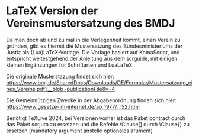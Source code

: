 # LaTeX Version der Vereinsmustersatzung des BMDJ

Da man doch ab und zu mal in die Verlegenheit kommt, einen Verein zu gründen, gibt es hiermit die Mustersatzung des Bundesministeriums der Justiz als (Lua)LaTeX-Vorlage. Die Vorlage basiert auf KomaScript, und entspricht weitestgehend der Anleitung aus dem scrguide, mit einigen kleinen Ergänzungen für Schriftarten und LuaLaTeX.

Die originale Musterstazung findet sich hier: <https://www.bmj.de/SharedDocs/Downloads/DE/Formular/Mustersatzung_eines_Vereins.pdf?__blob=publicationFile&v=4>

Die Gemeinnützigen Zwecke in der Abgabenordnung finden sich hier: <https://www.gesetze-im-internet.de/ao_1977/__52.html>

Benötigt TeXLive 2024, bei Versionen vorher ist das Paket contract durch das Paket scrjura zu ersetzen und die Befehle \Clause[] durch \Clause{} zu ersetzen (mandatory argument anstelle optionales arument)